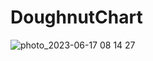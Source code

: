 # DoughnutChart
![photo_2023-06-17 08 14 27](https://github.com/elizabethrakhibaby/DoughnutChart/assets/133880422/025348cb-9800-4ac8-be65-8697085592a5)
